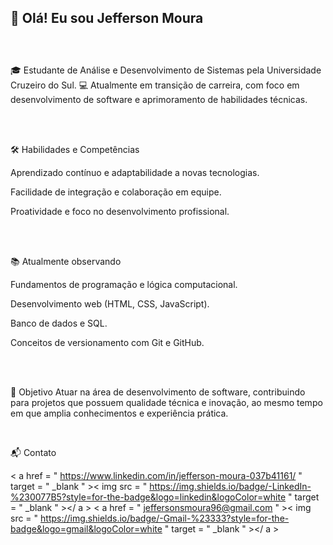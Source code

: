 ## 👋 Olá! Eu sou Jefferson Moura
##
<div>​​

🎓 Estudante de Análise e Desenvolvimento de Sistemas pela Universidade Cruzeiro do Sul. 💻 Atualmente em transição de carreira, com foco em desenvolvimento de software e aprimoramento de habilidades técnicas.
</div>​​



<div>​​

🛠 Habilidades e Competências

Aprendizado contínuo e adaptabilidade a novas tecnologias.

Facilidade de integração e colaboração em equipe.

Proatividade e foco no desenvolvimento profissional.
</div>​​


<div>​​

📚 Atualmente observando

Fundamentos de programação e lógica computacional.

Desenvolvimento web (HTML, CSS, JavaScript).

Banco de dados e SQL.

Conceitos de versionamento com Git e GitHub.
</div>​​

<div>​​

🎯 Objetivo
Atuar na área de desenvolvimento de software, contribuindo para projetos que possuem qualidade técnica e inovação, ao mesmo tempo em que amplia conhecimentos e experiência prática.
</div>​​


📬 Contato

< a  href = " https://www.linkedin.com/in/jefferson-moura-037b41161/ "  target = " _blank " >< img  src = " https://img.shields.io/badge/-LinkedIn-%230077B5?style=for-the-badge&logo=linkedin&logoColor=white "  target = " _blank " ></ a >
< a  href = " jeffersonsmoura96@gmail.com " >< img  src = " https://img.shields.io/badge/-Gmail-%23333?style=for-the-badge&logo=gmail&logoColor=white "  target = " _blank " ></ a >
